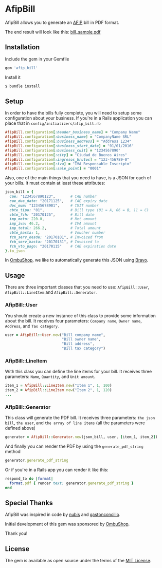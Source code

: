 # AfipBill

AfipBill allows you to generate an [AFIP](https://www.afip.gob.ar/) bill in PDF format.

The end result will look like this: [bill_sample.pdf](https://github.com/ombulabs/afip_bill/blob/master/bill_sample.pdf)

## Installation

Include the gem in your Gemfile

```ruby
gem 'afip_bill'
```

Install it
```ruby
$ bundle install
```

## Setup

In order to have the bills fully complete, you will need to setup some configuration about your business. If you're in a Rails application you can place that in `config/initializers/afip_bill.rb`

```ruby
AfipBill.configuration[:header_business_name] = "Company Name"
AfipBill.configuration[:business_name] = "CompanyName SRL"
AfipBill.configuration[:business_address] = "Address 1234"
AfipBill.configuration[:business_start_date] = "01/01/2016"
AfipBill.configuration[:business_cuit] = "1234567890"
AfipBill.configuration[:city] = "Ciudad de Buenos Aires"
AfipBill.configuration[:ingresos_brutos] = "123-456789-0"
AfipBill.configuration[:iva] = "IVA Responsable Inscripto"
AfipBill.configuration[:sale_point] = "0001"
```

Also, one of the main things that you need to have, is a JSON for each of your bills.
It must contain at least these attributes:

```ruby
json_bill = {
  cae: "1234567890123",       # CAE number
  cae_due_date: "20171125",   # CAE expiry date
  doc_num: "12345678901",     # CUIT number
  cbte_tipo: "01",            # Bill type (01 = A, 06 = B, 11 = C)
  cbte_fch: "20170125",       # Bill date
  imp_neto: 220.0,            # Net amount
  imp_iva: 46.2,              # IVA amount
  imp_total: 266.2,           # Total amount
  cbte_hasta: 1,              # Voucher number
  fch_serv_desde: "20170101", # Invoiced from
  fch_serv_hasta: "20170131", # Invoiced to
  fch_vto_pago: "20170115"    # CAE expiration date
}.to_json
```

In [OmbuShop](https://www.ombushop.com/), we like to automatically generate this
JSON using [Bravo](https://github.com/leanucci/bravo).

## Usage

There are three important classes that you need to use: `AfipBill::User`,
`AfipBill::LineItem` and `AfipBill::Generator`.

### AfipBill::User

You should create a new instance of this class to provide some information about the bill. It receives four parameters: `Company name`, `Owner name`, `Address`, and `Tax category`.

```ruby
user = AfipBill::User.new("Bill company name",
                          "Bill owner name",
                          "Bill address",
                          "Bill tax category")
```

### AfipBill::LineItem

With this class you can define the line items for your bill. It receives three parameters: `Name`, `Quantity`, and `Unit amount`.

```ruby
item_1 = AfipBill::LineItem.new("Item 1", 1, 100)
item_2 = AfipBill::LineItem.new("Item 2", 1, 120)
...
```

### AfipBill::Generator

This class will generate the PDF bill. It receives three parameters: `the json bill`, `the user`, and `the array of line items` (all the parameters were defined above)

```ruby
generator = AfipBill::Generator.new(json_bill, user, [item_1, item_2])
```

And finally you can render the PDF by using the `generate_pdf_string` method

```ruby
generator.generate_pdf_string
```

Or if you're in a Rails app you can render it like this:
```ruby
respond_to do |format|
  format.pdf { render text: generator.generate_pdf_string }
end
```

## Special Thanks

AfipBill was inspired in code by [nubis](https://github.com/nubis) and [gastonconcilio](https://github.com/gastonconcilio).

Initial development of this gem was sponsored by [OmbuShop](http://www.ombushop.com).

Thank you!

## License

The gem is available as open source under the terms of the [MIT License](http://opensource.org/licenses/MIT).
